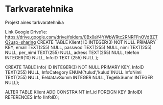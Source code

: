 # Tarkvaratehnika
Projekt aines tarkvaratehnika

Link Google Drive'le: https://drive.google.com/drive/folders/0Bx0aY4YWbWRtc2RNRFFnOVdBZTQ?usp=sharing
CREATE TABLE Klient(
ID INTEGER(3) NOT NULL PRIMARY KEY,
email TEXT(255) NULL,
passwod TEXT(255) NULL,
nimi TEXT(255) NULL,
per_nimi TEXT(255) NULL,
adress TEXT(255) NULL,
telefon INTEGER(10) NULL,
InfoID TEXT (255) NULL
);


CREATE TABLE Info(
ID INTEGER(3) NOT NULL PRIMARY KEY,
InfoID TEXT(255) NULL,
InfoCategory ENUM('tulud','kulud')NULL
InfoNimi TEXT(255) NULL,
EeldatavSumm INTEGER NULL,
TegelikSumm INTEGER NULL);




ALTER TABLE Klient ADD CONSTRAINT inf_id FOREIGN KEY (InfoID) REFERENCES Info (InfoID);


